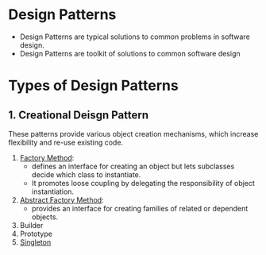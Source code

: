 # Design Patterns
- Design Patterns are typical solutions to common problems in software design.
- Design Patterns are toolkit of solutions to common software design

# Types of Design Patterns
## 1. Creational Deisgn Pattern
These patterns provide various object creation mechanisms, which increase flexibility and re-use existing code.
1. [Factory Method](./factory_method/README.md): 
    - defines an interface for creating an object but lets subclasses decide which class to instantiate.
    - It promotes loose coupling by delegating the responsibility of object instantiation.
2. [Abstract Factory Method](./abstract_factory/README.md): 
    - provides an interface for creating families of related or dependent objects.
3. Builder
4. Prototype
5. [Singleton](./singleton/README.md)



